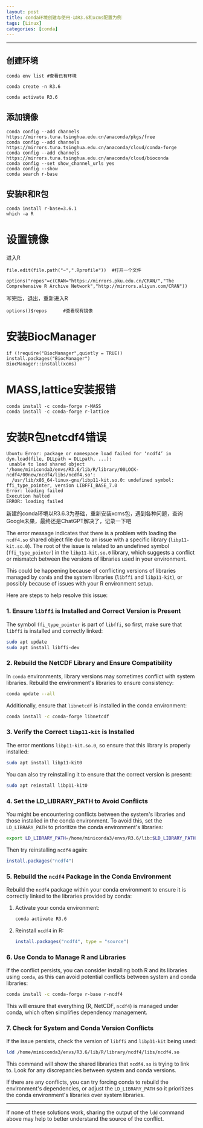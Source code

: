 ```yaml
---
layout: post
title: conda环境创建与使用-以R3.6和xcms配置为例
tags: [Linux]
categories: [conda]
---
```

------------------------------------------------------------------------

## 创建环境

```
conda env list #查看已有环境

conda create -n R3.6

conda activate R3.6
```
## 添加镜像
```
conda config --add channels https://mirrors.tuna.tsinghua.edu.cn/anaconda/pkgs/free
conda config --add channels https://mirrors.tuna.tsinghua.edu.cn/anaconda/cloud/conda-forge
conda config --add channels https://mirrors.tuna.tsinghua.edu.cn/anaconda/cloud/bioconda
conda config --set show_channel_urls yes
conda config --show
conda search r-base
```
## 安装R和R包
```
conda install r-base=3.6.1
which -a R
```
# 设置镜像
进入R
```
file.edit(file.path("~",".Rprofile"))  #打开一个文件

options("repos"=c(CRAN="https://mirrors.pku.edu.cn/CRAN/","The Comprehensive R Archive Network","http://mirrors.aliyun.com/CRAN"))
```

写完后，退出，重新进入R
```
options()$repos      #查看现有镜像
```
# 安装BiocManager
```
if (!require("BiocManager",quietly = TRUE))
install.packages("BiocManager")
BiocManager::install(xcms)
```
# MASS,lattice安装报错
```
conda install -c conda-forge r-MASS
conda install -c conda-forge r-lattice
```
# 安装R包netcdf4错误
```
Ubuntu Error: package or namespace load failed for ‘ncdf4’ in dyn.load(file, DLLpath = DLLpath, ...):
 unable to load shared object '/home/miniconda3/envs/R3.6/lib/R/library/00LOCK-ncdf4/00new/ncdf4/libs/ncdf4.so':
  /usr/lib/x86_64-linux-gnu/libp11-kit.so.0: undefined symbol: ffi_type_pointer, version LIBFFI_BASE_7.0
Error: loading failed
Execution halted
ERROR: loading failed
```
新建的conda环境以R3.6.3为基础，重新安装xcms包，遇到各种问题，查询Google未果，最终还是ChatGPT解决了，记录一下吧 

The error message indicates that there is a problem with loading the `ncdf4.so` shared object file due to an issue with a specific library (`libp11-kit.so.0`). The root of the issue is related to an undefined symbol (`ffi_type_pointer`) in the `libp11-kit.so.0` library, which suggests a conflict or mismatch between the versions of libraries used in your environment.

This could be happening because of conflicting versions of libraries managed by `conda` and the system libraries (`libffi` and `libp11-kit`), or possibly because of issues with your R environment setup.

Here are steps to help resolve this issue:

### 1. **Ensure `libffi` is Installed and Correct Version is Present**

The symbol `ffi_type_pointer` is part of `libffi`, so first, make sure that `libffi` is installed and correctly linked:

```bash
sudo apt update
sudo apt install libffi-dev
```

### 2. **Rebuild the NetCDF Library and Ensure Compatibility**

In `conda` environments, library versions may sometimes conflict with system libraries. Rebuild the environment's libraries to ensure consistency:

```bash
conda update --all
```

Additionally, ensure that `libnetcdf` is installed in the conda environment:

```bash
conda install -c conda-forge libnetcdf
```

### 3. **Verify the Correct `libp11-kit` is Installed**

The error mentions `libp11-kit.so.0`, so ensure that this library is properly installed:

```bash
sudo apt install libp11-kit0
```

You can also try reinstalling it to ensure that the correct version is present:
```bash
sudo apt reinstall libp11-kit0
```

### 4. **Set the LD_LIBRARY_PATH to Avoid Conflicts**

You might be encountering conflicts between the system's libraries and those installed in the conda environment. To avoid this, set the `LD_LIBRARY_PATH` to prioritize the conda environment's libraries:

```bash
export LD_LIBRARY_PATH=/home/miniconda3/envs/R3.6/lib:$LD_LIBRARY_PATH
```

Then try reinstalling `ncdf4` again:

```r
install.packages("ncdf4")
```

### 5. **Rebuild the `ncdf4` Package in the Conda Environment**

Rebuild the `ncdf4` package within your conda environment to ensure it is correctly linked to the libraries provided by conda:

1. Activate your conda environment:
   ```bash
   conda activate R3.6
   ```

2. Reinstall `ncdf4` in R:
   ```r
   install.packages("ncdf4", type = "source")
   ```

### 6. **Use Conda to Manage R and Libraries**

If the conflict persists, you can consider installing both R and its libraries using `conda`, as this can avoid potential conflicts between system and conda libraries:

```bash
conda install -c conda-forge r-base r-ncdf4
```

This will ensure that everything (R, NetCDF, `ncdf4`) is managed under conda, which often simplifies dependency management.

### 7. **Check for System and Conda Version Conflicts**

If the issue persists, check the version of `libffi` and `libp11-kit` being used:

```bash
ldd /home/miniconda3/envs/R3.6/lib/R/library/ncdf4/libs/ncdf4.so
```

This command will show the shared libraries that `ncdf4.so` is trying to link to. Look for any discrepancies between system and conda versions.

If there are any conflicts, you can try forcing conda to rebuild the environment's dependencies, or adjust the `LD_LIBRARY_PATH` so it prioritizes the conda environment's libraries over system libraries.

---

If none of these solutions work, sharing the output of the `ldd` command above may help to better understand the source of the conflict.


